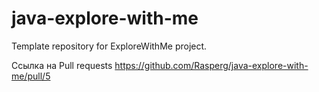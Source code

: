 # java-explore-with-me
Template repository for ExploreWithMe project.

Ссылка на Pull requests
https://github.com/Rasperg/java-explore-with-me/pull/5